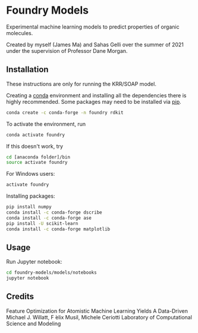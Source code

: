 # Foundry Models

Experimental machine learning models to predict properties of organic molecules.

Created by myself (James Ma) and Sahas Gelli over the summer of 2021 under the supervision of Professor Dane Morgan.

## Installation

These instructions are only for running the KRR/SOAP model. 

Creating a [conda](https://docs.conda.io/en/latest/) environment and installing all the dependencies there is highly recommended. Some packages may need to be installed via [pip](https://pip.pypa.io/en/stable/#).
```bash
conda create -c conda-forge -n foundry rdkit
```

To activate the environment, run
```bash
conda activate foundry
```

If this doesn't work, try
```bash
cd [anaconda folder]/bin
source activate foundry
```

For Windows users:
```bash
activate foundry
```

Installing packages:
```bash
pip install numpy
conda install -c conda-forge dscribe
conda install -c conda-forge ase
pip install -U scikit-learn
conda install -c conda-forge matplotlib
```

## Usage

Run Jupyter notebook:
```bash
cd foundry-models/models/notebooks
jupyter notebook
```

## Credits

Feature Optimization for Atomistic Machine Learning Yields A Data-Driven
Michael J. Willatt, F ́elix Musil, Michele Ceriotti
Laboratory of Computational Science and Modeling
